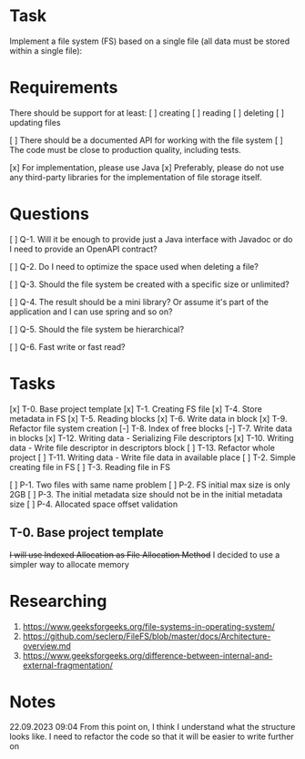 # Task

Implement a file system (FS) based on a single file (all data must be stored within a single file):

# Requirements

There should be support for at least:
[ ] creating
[ ] reading
[ ] deleting
[ ] updating files

[ ] There should be a documented API for working with the file system
[ ] The code must be close to production quality, including tests.

[x] For implementation, please use Java
[x] Preferably, please do not use any third-party libraries for the implementation of file storage itself.

# Questions

[ ] Q-1. Will it be enough to provide just a Java interface with Javadoc or do I need to provide an OpenAPI contract?

[ ] Q-2. Do I need to optimize the space used when deleting a file?

[ ] Q-3. Should the file system be created with a specific size or unlimited?

[ ] Q-4. The result should be a mini library? Or assume it's part of the application and I can use spring and so on?

[ ] Q-5. Should the file system be hierarchical?

[ ] Q-6. Fast write or fast read?

# Tasks

[x] T-0. Base project template
[x] T-1. Creating FS file
[x] T-4. Store metadata in FS
[x] T-5. Reading blocks
[x] T-6. Write data in block
[x] T-9. Refactor file system creation
[-] T-8. Index of free blocks
[-] T-7. Write data in blocks
[x] T-12. Writing data - Serializing File descriptors
[x] T-10. Writing data - Write file descriptor in descriptors block
[ ] T-13. Refactor whole project
[ ] T-11. Writing data - Write file data in available place
[ ] T-2. Simple creating file in FS
[ ] T-3. Reading file in FS

[ ] P-1. Two files with same name problem
[ ] P-2. FS initial max size is only 2GB
[ ] P-3. The initial metadata size should not be in the initial metadata size
[ ] P-4. Allocated space offset validation

## T-0. Base project template

~~I will use Indexed Allocation as File Allocation Method~~
I decided to use a simpler way to allocate memory

# Researching

1. https://www.geeksforgeeks.org/file-systems-in-operating-system/
2. https://github.com/seclerp/FileFS/blob/master/docs/Architecture-overview.md
3. https://www.geeksforgeeks.org/difference-between-internal-and-external-fragmentation/

# Notes

22.09.2023 09:04
From this point on, I think I understand what the structure looks like. I need to refactor the code so that it will be
easier to write further on